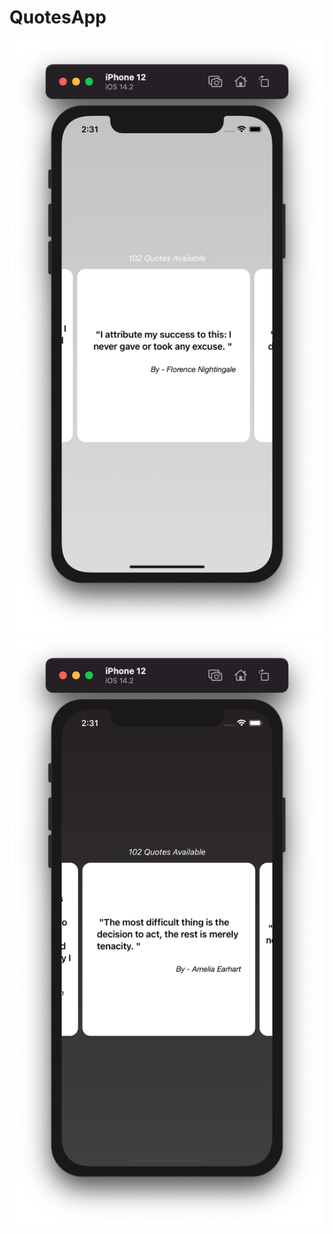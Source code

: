 # QuotesApp

![](https://github.com/ram4ik/QuotesApp/blob/main/QuotesApp/Assets.xcassets/Screenshot%202020-11-17%20at%2014.31.27.imageset/Screenshot%202020-11-17%20at%2014.31.27.png)
![](https://github.com/ram4ik/QuotesApp/blob/main/QuotesApp/Assets.xcassets/Screenshot%202020-11-17%20at%2014.31.40.imageset/Screenshot%202020-11-17%20at%2014.31.40.png)
